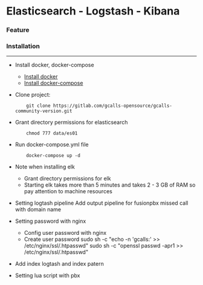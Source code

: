 # Elasticsearch - Logstash - Kibana

### Feature

### Installation

***
* Install docker, docker-compose
    * [Install docker](https://docs.docker.com/engine/install/ubuntu/)
    * [Install docker-compose](https://docs.docker.com/compose/install/)

* Clone project:

    ~~~
        git clone https://gitlab.com/gcalls-opensource/gcalls-community-version.git
    ~~~

* Grant directory permissions for elasticsearch
    ~~~
        chmod 777 data/es01
    ~~~
* Run docker-compose.yml file
    ~~~
        docker-compose up -d
    ~~~
* Note when installing elk
    * Grant directory permissions for elk
    * Starting elk takes more than 5 minutes and takes 2 - 3 GB of RAM so pay attention to machine resources
* Setting logtash pipeline
    Add output pipeline for fusionpbx missed call with domain name
* Setting password with nginx
    * Config user password with nginx
    * Create user password
        sudo sh -c "echo -n 'gcalls:' >> /etc/nginx/ssl/.htpasswd"
        sudo sh -c "openssl passwd -apr1 >> /etc/nginx/ssl/.htpasswd"
* Add index logtash and index patern
* Setting lua script with pbx 
